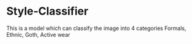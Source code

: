 # Style-Classifier
This is a model which can classify the image into 4 categories Formals, Ethnic, Goth, Active wear
